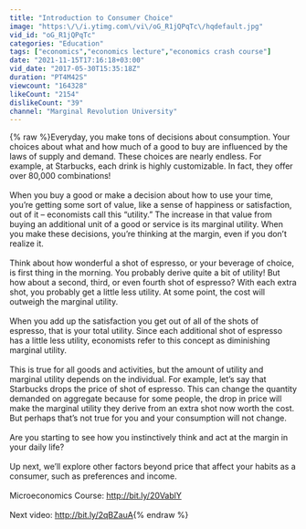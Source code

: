 ```yaml
---
title: "Introduction to Consumer Choice"
image: "https:\/\/i.ytimg.com\/vi\/oG_R1jQPqTc\/hqdefault.jpg"
vid_id: "oG_R1jQPqTc"
categories: "Education"
tags: ["economics","economics lecture","economics crash course"]
date: "2021-11-15T17:16:18+03:00"
vid_date: "2017-05-30T15:35:18Z"
duration: "PT4M42S"
viewcount: "164328"
likeCount: "2154"
dislikeCount: "39"
channel: "Marginal Revolution University"
---
```

{% raw %}Everyday, you make tons of decisions about consumption. Your choices about what and how much of a good to buy are influenced by the laws of supply and demand. These choices are nearly endless. For example, at Starbucks, each drink is highly customizable. In fact, they offer over 80,000 combinations!<br /><br />When you buy a good or make a decision about how to use your time, you’re getting some sort of value, like a sense of happiness or satisfaction, out of it – economists call this “utility.” The increase in that value from buying an additional unit of a good or service is its marginal utility. When you make these decisions, you’re thinking at the margin, even if you don’t realize it.<br /><br />Think about how wonderful a shot of espresso, or your beverage of choice, is first thing in the morning. You probably derive quite a bit of utility! But how about a second, third, or even fourth shot of espresso? With each extra shot, you probably get a little less utility. At some point, the cost will outweigh the marginal utility.<br /><br />When you add up the satisfaction you get out of all of the shots of espresso, that is your total utility. Since each additional shot of espresso has a little less utility, economists refer to this concept as diminishing marginal utility.<br /><br />This is true for all goods and activities, but the amount of utility and marginal utility depends on the individual. For example, let’s say that Starbucks drops the price of shot of espresso. This can change the quantity demanded on aggregate because for some people, the drop in price will make the marginal utility they derive from an extra shot now worth the cost. But perhaps that’s not true for you and your consumption will not change.<br /><br />Are you starting to see how you instinctively think and act at the margin in your daily life?<br /><br />Up next, we’ll explore other factors beyond price that affect your habits as a consumer, such as preferences and income.<br /><br />Microeconomics Course: <a rel="nofollow" target="blank" href="http://bit.ly/20VablY">http://bit.ly/20VablY</a><br /><br />Next video: <a rel="nofollow" target="blank" href="http://bit.ly/2qBZauA">http://bit.ly/2qBZauA</a>{% endraw %}
